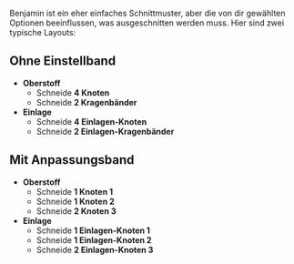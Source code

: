Benjamin ist ein eher einfaches Schnittmuster, aber die von dir gewählten Optionen beeinflussen, was ausgeschnitten werden muss. Hier sind zwei typische Layouts:

## Ohne Einstellband

-   **Oberstoff**
    -   Schneide **4 Knoten**
    -   Schneide **2 Kragenbänder**
-   **Einlage**
    -   Schneide **4 Einlagen-Knoten**
    -   Schneide **2 Einlagen-Kragenbänder**

## Mit Anpassungsband

-   **Oberstoff**
    -   Schneide **1 Knoten 1**
    -   Schneide **1 Knoten 2**
    -   Schneide **2 Knoten 3**
-   **Einlage**
    -   Schneide **1 Einlagen-Knoten 1**
    -   Schneide **1 Einlagen-Knoten 2**
    -   Schneide **2 Einlagen-Knoten 3**

